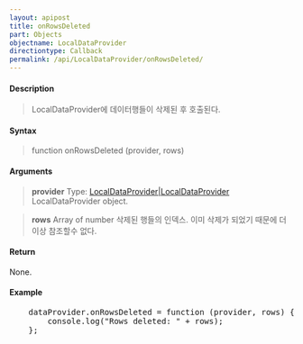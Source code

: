 ```yaml
---
layout: apipost
title: onRowsDeleted
part: Objects
objectname: LocalDataProvider
directiontype: Callback
permalink: /api/LocalDataProvider/onRowsDeleted/
---
```



#### Description

> LocalDataProvider에 데이터행들이 삭제된 후 호출된다.

#### Syntax

> function onRowsDeleted (provider, rows)

#### Arguments

> **provider**
> Type: [LocalDataProvider\|LocalDataProvider](/api/LocalDataProvider/)
> LocalDataProvider object.

> **rows**
> Array of number
> 삭제된 행들의 인덱스.
> 이미 삭제가 되었기 때문에 더이상 참조할수 없다.

#### Return

None.

#### Example

<pre class="prettyprint">
    dataProvider.onRowsDeleted = function (provider, rows) {
        console.log("Rows deleted: " + rows);
    };
</pre>

